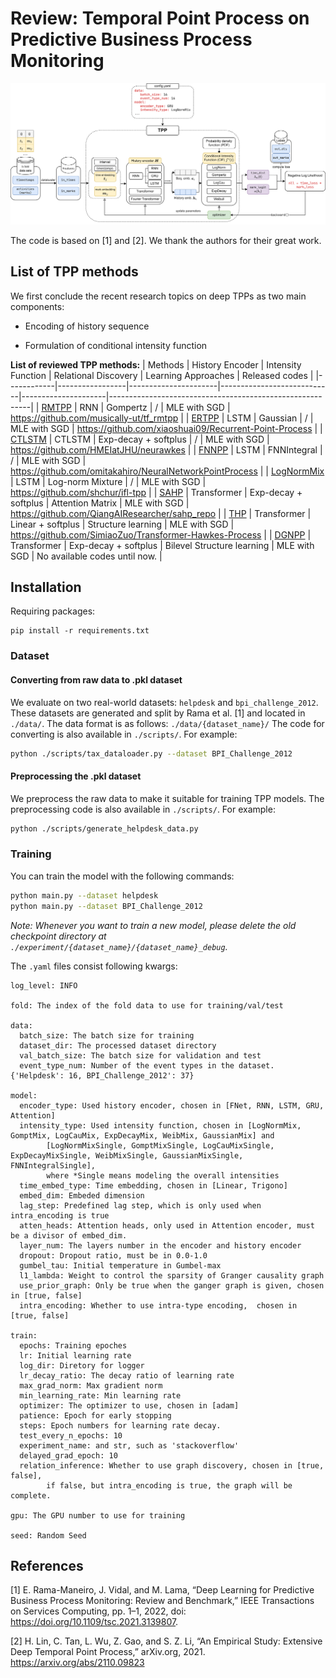 # Review: Temporal Point Process on Predictive Business Process Monitoring

![img.png](flowchart.png)

The code is based on [1] and [2]. We thank the authors for their great work.

## List of TPP methods

We first conclude the recent research topics on deep TPPs as two main components:

- Encoding of history sequence

- Formulation of conditional intensity function

**List of reviewed TPP methods:**
| Methods | History Encoder | Intensity Function | Relational Discovery | Learning Approaches | Released codes |
|------------|-----------------|----------------------|----------------------------|---------------------|----------------------------------------------------------|
| [RMTPP](https://www.kdd.org/kdd2016/papers/files/rpp1081-duA.pdf)     | RNN | Gompertz | / | MLE with SGD | https://github.com/musically-ut/tf_rmtpp   |
| [ERTPP](https://arxiv.org/pdf/1705.08982.pdf)      | LSTM | Gaussian | / | MLE with SGD | https://github.com/xiaoshuai09/Recurrent-Point-Process   |
| [CTLSTM](https://arxiv.org/pdf/1612.09328.pdf)     | CTLSTM | Exp-decay + softplus | / | MLE with SGD | https://github.com/HMEIatJHU/neurawkes   |
| [FNNPP](https://arxiv.org/pdf/1905.09690.pdf)      | LSTM | FNNIntegral | / | MLE with SGD | https://github.com/omitakahiro/NeuralNetworkPointProcess |
| [LogNormMix](https://arxiv.org/pdf/1909.12127.pdf) | LSTM | Log-norm Mixture | / | MLE with SGD | https://github.com/shchur/ifl-tpp                        |
| [SAHP](https://arxiv.org/pdf/1907.07561.pdf)       | Transformer | Exp-decay + softplus | Attention Matrix | MLE with SGD | https://github.com/QiangAIResearcher/sahp_repo  |
| [THP](https://arxiv.org/pdf/2002.09291.pdf)        | Transformer | Linear + softplus | Structure learning | MLE with SGD | https://github.com/SimiaoZuo/Transformer-Hawkes-Process  |
| [DGNPP](https://dl.acm.org/doi/pdf/10.1145/3442381.3450135)      | Transformer | Exp-decay + softplus | Bilevel Structure learning | MLE with SGD | No available codes until now. |

## Installation

Requiring packages:

```
pip install -r requirements.txt
```

### Dataset

#### Converting from raw data to .pkl dataset
We evaluate on two real-world datasets: ``helpdesk`` and ``bpi_challenge_2012``. These datasets are generated and split by Rama et al. [1]
and located in ``./data/``. The data format is as follows:
``./data/{dataset_name}/``
The code for converting is also available in ``./scripts/``. For example:

```bash
python ./scripts/tax_dataloader.py --dataset BPI_Challenge_2012
```

#### Preprocessing the .pkl dataset
We preprocess the raw data to make it suitable for training TPP models. The preprocessing code is also available in ``./scripts/``. For example:

```bash
python ./scripts/generate_helpdesk_data.py
```

### Training

You can train the model with the following commands:

```bash
python main.py --dataset helpdesk
python main.py --dataset BPI_Challenge_2012
```

*Note: Whenever you want to train a new model, please delete the old checkpoint directory
at ``./experiment/{dataset_name}/{dataset_name}_debug``.*

The ``.yaml`` files consist following kwargs:

```
log_level: INFO

fold: The index of the fold data to use for training/val/test

data:
  batch_size: The batch size for training
  dataset_dir: The processed dataset directory
  val_batch_size: The batch size for validation and test
  event_type_num: Number of the event types in the dataset. {'Helpdesk': 16, BPI_Challenge_2012': 37}

model:
  encoder_type: Used history encoder, chosen in [FNet, RNN, LSTM, GRU, Attention]
  intensity_type: Used intensity function, chosen in [LogNormMix, GomptMix, LogCauMix, ExpDecayMix, WeibMix, GaussianMix] and 
        [LogNormMixSingle, GomptMixSingle, LogCauMixSingle, ExpDecayMixSingle, WeibMixSingle, GaussianMixSingle, FNNIntegralSingle],
        where *Single means modeling the overall intensities
  time_embed_type: Time embedding, chosen in [Linear, Trigono]
  embed_dim: Embeded dimension
  lag_step: Predefined lag step, which is only used when intra_encoding is true
  atten_heads: Attention heads, only used in Attention encoder, must be a divisor of embed_dim.
  layer_num: The layers number in the encoder and history encoder
  dropout: Dropout ratio, must be in 0.0-1.0
  gumbel_tau: Initial temperature in Gumbel-max
  l1_lambda: Weight to control the sparsity of Granger causality graph
  use_prior_graph: Only be true when the ganger graph is given, chosen in [true, false]
  intra_encoding: Whether to use intra-type encoding,  chosen in [true, false]

train:
  epochs: Training epoches
  lr: Initial learning rate
  log_dir: Diretory for logger
  lr_decay_ratio: The decay ratio of learning rate
  max_grad_norm: Max gradient norm
  min_learning_rate: Min learning rate
  optimizer: The optimizer to use, chosen in [adam]
  patience: Epoch for early stopping 
  steps: Epoch numbers for learning rate decay. 
  test_every_n_epochs: 10
  experiment_name: and str, such as 'stackoverflow'
  delayed_grad_epoch: 10
  relation_inference: Whether to use graph discovery, chosen in [true, false],
        if false, but intra_encoding is true, the graph will be complete.
  
gpu: The GPU number to use for training

seed: Random Seed
```

## References

[1] E. Rama-Maneiro, J. Vidal, and M. Lama, “Deep Learning for Predictive Business Process Monitoring: Review and
Benchmark,” IEEE Transactions on Services Computing, pp. 1–1, 2022, doi: https://doi.org/10.1109/tsc.2021.3139807.

[2] H. Lin, C. Tan, L. Wu, Z. Gao, and S. Z. Li, “An Empirical Study: Extensive Deep Temporal Point Process,” arXiv.org,
2021. https://arxiv.org/abs/2110.09823
